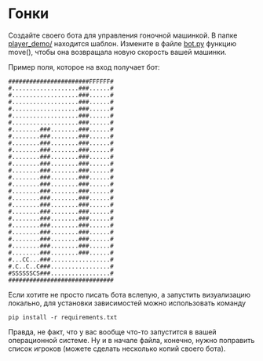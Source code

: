 # Гонки

Создайте своего бота для управления гоночной машинкой.
В папке [player_demo/](player_demo/) находится шаблон. 
Измените в файле [bot.py](player_demo/bot.py) функцию move(), 
чтобы она возвращала новую скорость вашей машинки.

Пример поля, которое на вход получает бот:

    #######################FFFFFF#
    #...................###......#
    #...................###......#
    #...................###......#
    #...................###......#
    #...................###......#
    #...................###......#
    #........###........###......#
    #........###........###......#
    #........###........###......#
    #........###........###......#
    #........###........###......#
    #........###........###......#
    #........###........###......#
    #........###........###......#
    #........###........###......#
    #........###........###......#
    #........###........###......#
    #........###........###......#
    #........###........###......#
    #........###........###......#
    #........###........###......#
    #........###........###......#
    #........###........###......#
    #........###........###......#
    #........###........###......#
    #...CC...###.................#
    #.C..C..C###.................#
    #SSSSSSCS###.................#
    ##############################

Если хотите не просто писать бота вслепую, а запустить 
визуализацию локально, 
для установки зависимостей можно использовать команду

    pip install -r requirements.txt

Правда, не факт, что у вас вообще что-то запустится 
в вашей операционной системе. Ну и в начале файла, конечно,
нужно поправить список игроков (можете сделать несколько
копий своего бота).
